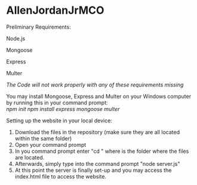 # AllenJordanJrMCO

Preliminary Requirements: 

Node.js

Mongoose

Express

Multer

*The Code will not work properly with any of these requirements missing*  
  
You may install Mongoose, Express and Multer on your Windows computer by running this in your command prompt:  
*npm init
npm install express mongoose multer*

Setting up the website in your local device:
1. Download the files in the repository (make sure they are all located within the same folder)
2. Open your command prompt
3. In you command prompt enter "cd <path>" where <path> is the folder where the files are located.
4. Afterwards, simply type into the command prompt "node server.js"
5. At this point the server is finally set-up and you may access the index.html file to access the website.
